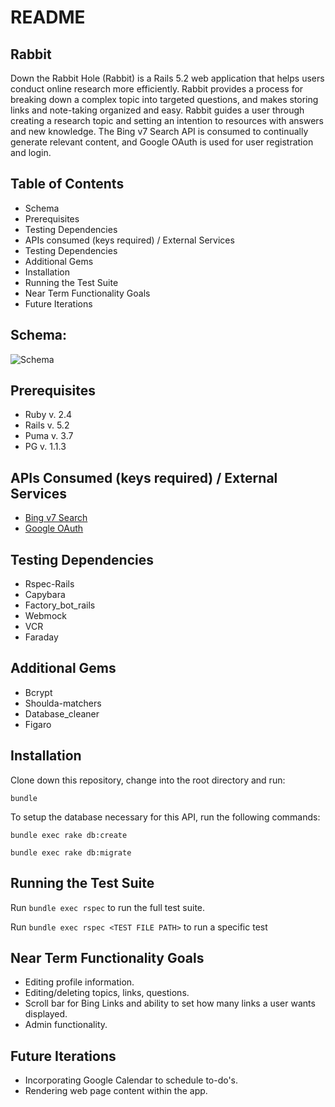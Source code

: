 # README
## Rabbit

Down the Rabbit Hole (Rabbit) is a Rails 5.2 web application that helps users conduct online research more efficiently. Rabbit provides a process for breaking down a complex topic into targeted questions, and makes storing links and note-taking organized and easy. Rabbit guides a user through creating a research topic and setting an intention to resources with answers and new knowledge. The Bing v7 Search API is consumed to continually generate relevant content, and Google OAuth is used for user registration and login. 

## Table of Contents

* Schema
* Prerequisites
* Testing Dependencies
* APIs consumed (keys required) / External Services
* Testing Dependencies
* Additional Gems
* Installation
* Running the Test Suite
* Near Term Functionality Goals
* Future Iterations

## Schema:

![Schema](./schema2.png)

## Prerequisites 

* Ruby v. 2.4
* Rails v. 5.2
* Puma v. 3.7
* PG v. 1.1.3

## APIs Consumed (keys required) / External Services

* [Bing v7 Search](https://azure.microsoft.com/en-us/services/cognitive-services/bing-web-search-api/)
* [Google OAuth](https://developers.google.com/identity/protocols/OAuth2WebServer)

## Testing Dependencies

* Rspec-Rails
* Capybara
* Factory_bot_rails
* Webmock
* VCR
* Faraday

## Additional Gems

* Bcrypt
* Shoulda-matchers
* Database_cleaner
* Figaro

## Installation
Clone down this repository, change into the root directory and run:

`bundle`

To setup the database necessary for this API, run the following commands:

`bundle exec rake db:create`

`bundle exec rake db:migrate`

## Running the Test Suite

Run `bundle exec rspec` to run the full test suite.

Run `bundle exec rspec <TEST FILE PATH>` to run a specific test


## Near Term Functionality Goals
* Editing profile information.
* Editing/deleting topics, links, questions.
* Scroll bar for Bing Links and ability to set how many links a user wants displayed.
* Admin functionality.

## Future Iterations

* Incorporating Google Calendar to schedule to-do's.
* Rendering web page content within the app.

